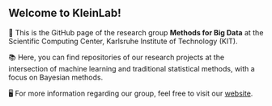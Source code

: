 ## Welcome to KleinLab!
👋 This is the GitHub page of the research group **Methods for Big Data** at the Scientific Computing Center, Karlsruhe Institute of Technology (KIT). 

📚 Here, you can find repositories of our research projects at the intersection of machine learning and traditional statistical methods, with a focus on Bayesian methods.

🖥️ For more information regarding our group, feel free to visit our [website](https://kleinlab-statml.github.io/). 
